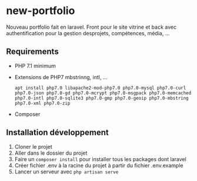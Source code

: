 # new-portfolio
Nouveau portfolio fait en laravel. Front pour le site vitrine et back avec authentification pour la gestion desprojets, compétences, média, ...

## Requirements
- PHP 7.1 minimum
- Extensions de PHP7 mbstrinng, intl, ...

    `apt install php7.0 libapache2-mod-php7.0 php7.0-mysql php7.0-curl php7.0-json php7.0-gd php7.0-mcrypt php7.0-msgpack php7.0-memcached php7.0-intl php7.0-sqlite3 php7.0-gmp php7.0-geoip php7.0-mbstring php7.0-xml php7.0-zip`
- Composer

## Installation développement
1. Cloner le projet
2. Aller dans le dossier du projet
3. Faire un `composer install` pour installer tous les packages dont laravel
4. Créer fichier .env à la racine du projet à partir du fichier .env.example
5. Lancer un serveur avec `php artisan serve`